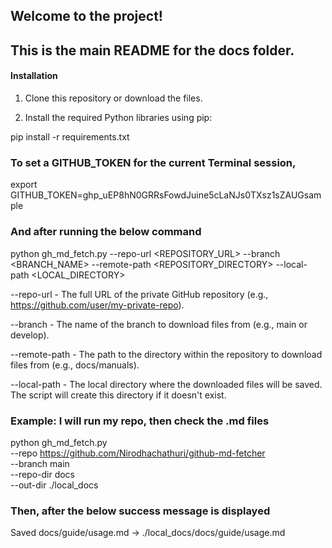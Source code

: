## Welcome to the project! 

## This is the main README for the docs folder.

#### Installation

1. Clone this repository or download the files.

2. Install the required Python libraries using pip:

 pip install -r requirements.txt


### To set a GITHUB_TOKEN for the current Terminal session,

export GITHUB_TOKEN=ghp_uEP8hN0GRRsFowdJuine5cLaNJs0TXsz1sZAUGsample

### And after running the below command

python gh_md_fetch.py --repo-url <REPOSITORY_URL> --branch <BRANCH_NAME> --remote-path <REPOSITORY_DIRECTORY> --local-path <LOCAL_DIRECTORY>

--repo-url - The full URL of the private GitHub repository (e.g., https://github.com/user/my-private-repo).

--branch - The name of the branch to download files from (e.g., main or develop).

--remote-path - The path to the directory within the repository to download files from (e.g., docs/manuals).

--local-path - The local directory where the downloaded files will be saved. The script will create this directory if it doesn't exist.

### Example: I will run my repo, then check the .md files

python gh_md_fetch.py \
  --repo https://github.com/Nirodhachathuri/github-md-fetcher \
  --branch main \
  --repo-dir docs \
  --out-dir ./local_docs

### Then, after the below success message is displayed 

Saved docs/guide/usage.md -> ./local_docs/docs/guide/usage.md
